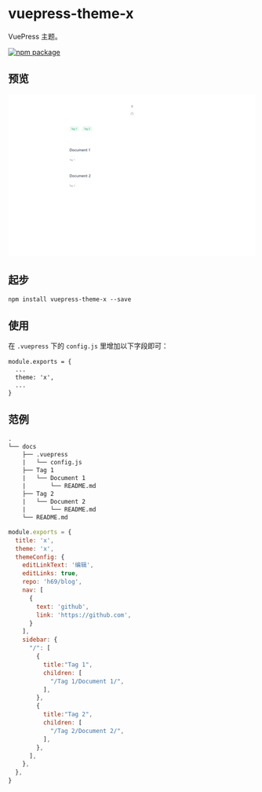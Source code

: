# vuepress-theme-x

VuePress 主题。

[![npm package](https://nodei.co/npm/vuepress-theme-x.png?downloads=true&downloadRank=true&stars=true)](https://www.npmjs.com/package/vuepress-theme-x)

## 预览
![](./vuepress-theme-x.png)

## 起步
```
npm install vuepress-theme-x --save
```

## 使用
在 `.vuepress` 下的 `config.js` 里增加以下字段即可：
```
module.exports = {
  ...
  theme: 'x',
  ...
}
``` 

## 范例
```
.
└── docs 
    ├── .vuepress 
    |   └── config.js
    ├── Tag 1
    |   └── Document 1
    |       └── README.md
    ├── Tag 2
    |   └── Document 2
    |       └── README.md
    └── README.md 
```

```JavaScript
module.exports = {
  title: 'x',
  theme: 'x',
  themeConfig: {
    editLinkText: '编辑',
    editLinks: true,
    repo: 'h69/blog',
    nav: [
      {
        text: 'github',
        link: 'https://github.com',
      }
    ],
    sidebar: {
      "/": [
        {
          title:"Tag 1",
          children: [
            "/Tag 1/Document 1/",
          ],
        },
        {
          title:"Tag 2",
          children: [
            "/Tag 2/Document 2/",
          ],
        },
      ],
    },
  },
}
```